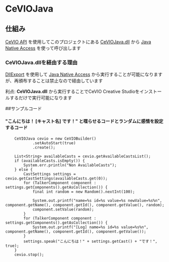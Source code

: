 # CeVIOJava

## 仕組み
[CeVIO API](https://cevio.jp/guide/cevio_ai/interface/dotnet/) を使用してこのプロジェクトにある [CeVIOJava.dll](src/main/resources/CeVIOJava.dll) から [Java Native Access](https://github.com/java-native-access/jna/) を使って呼び出します

### CeVIOJava.dllを経由する理由
[DllExport](https://github.com/3F/DllExport) を使用して [Java Native Access](https://github.com/java-native-access/jna/) から実行することが可能になりますが、再頒布することは禁止なので経由しています

利点: **CeVIOJava.dll** から実行することでCeVIO Creative Studioをインストールするだけで実行可能になります

##サンプルコード

#### "こんにちは！ [キャスト名] です！" と喋らせるコードとランダムに感情を設定するコード
```
    CeVIOJava cevio = new CeVIOBuilder()
            .setAutoStart(true)
            .create();

    List<String> availableCasts = cevio.getAvailableCastsList();
    if (availableCasts.isEmpty()) {
        System.err.println("Non AvailableCasts");
    } else {
        CastSettings settings = cevio.getCastSettings(availableCasts.get(0));
        for (TalkerComponent component : settings.getComponents().getAsCollection()) {
            final int random = new Random().nextInt(100);

            System.out.printf("name=%s id=%s value=%s newValue=%s%n", component.getName(), component.getId(), component.getValue(), random);
            component.setValue(random);
        }
        for (TalkerComponent component : settings.getComponents().getAsCollection()) {
            System.out.printf("[Log] name=%s id=%s value=%s%n", component.getName(), component.getId(), component.getValue());
        }
        settings.speak("こんにちは！" + settings.getCast() + "です！", true);
    }
    cevio.stop();
```
